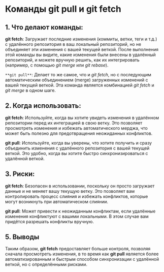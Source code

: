 # Команды git pull и git fetch
## 1. Что делают команды:

**git fetch**: Загружает последние изменения (коммиты, ветки, теги и т.д.) с удалённого репозитория в ваш локальный репозиторий, но не объединяет эти изменения с вашей текущей веткой. После выполнения этой команды вы видите, какие изменения были внесены в удалённый репозиторий, и можете вручную решить, как их интегрировать (например, с помощью *git merge* или *git rebase*).

`**git pull**`: Делает то же самое, что и *git fetch*, но с последующим автоматическим объединением (merge) загруженных изменений с вашей текущей веткой. Эта команда является комбинацией *git fetch* и *git merge* в одном шаге.

## 2. Когда использовать:

**git fetch**: Используйте, когда вы хотите увидеть изменения в удалённом репозитории перед их интеграцией в свою ветку. Это позволяет просмотреть изменения и избежать автоматического мерджа, что может быть полезно для предотвращения неожиданных конфликтов.

**git pull**: Используйте, когда вы уверены, что хотите получить и сразу объединить изменения с удалённого репозитория с вашей текущей веткой. Это удобно, когда вы хотите быстро синхронизироваться с удалённой веткой.

## 3. Риски:

**git fetch**: Безопасен в использовании, поскольку он просто загружает данные и не меняет вашу текущую ветку. Это позволяет вам контролировать процесс слияния и избежать конфликтов, которые могут возникнуть при автоматическом слиянии.

**git pull**: Может привести к неожиданным конфликтам, если удалённые изменения конфликтуют с вашими локальными. В этом случае вам придётся разрешать конфликты вручную.

## 5. Выводы

Таким образом, **git fetch** предоставляет больше контроля, позволяя сначала просмотреть изменения, в то время как **git pull** является более автоматизированным и быстрым способом синхронизации с удалённой веткой, но с определёнными рисками.


